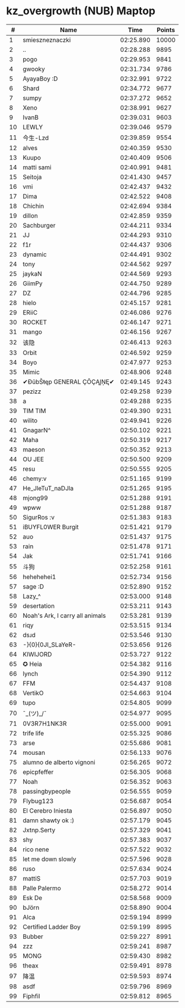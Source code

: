 # kz_overgrowth (NUB) Maptop

|  # | Name | Time | Points |
|-------------- | -------------- | -------------- | -------------- | 
| 1 | smieszneznaczki | 02:25.890 | 10000 | 
| 2 | .. | 02:28.288 | 9895 | 
| 3 | pogo | 02:29.953 | 9841 | 
| 4 | gwooky | 02:31.734 | 9786 | 
| 5 | AyayaBoy :D | 02:32.991 | 9722 | 
| 6 | Shard | 02:34.772 | 9677 | 
| 7 | sumpy | 02:37.272 | 9652 | 
| 8 | Xeno | 02:38.991 | 9627 | 
| 9 | IvanB | 02:39.031 | 9603 | 
| 10 | LEWLY | 02:39.046 | 9579 | 
| 11 | 今生-Lzd | 02:39.859 | 9554 | 
| 12 | alves | 02:40.359 | 9530 | 
| 13 | Kuupo | 02:40.409 | 9506 | 
| 14 | matti sami | 02:40.991 | 9481 | 
| 15 | Seitoja | 02:41.430 | 9457 | 
| 16 | vmi | 02:42.437 | 9432 | 
| 17 | Dima | 02:42.522 | 9408 | 
| 18 | Chichin | 02:42.694 | 9384 | 
| 19 | dillon | 02:42.859 | 9359 | 
| 20 | Sachburger | 02:44.211 | 9334 | 
| 21 | JJ | 02:44.293 | 9310 | 
| 22 | f1r | 02:44.437 | 9306 | 
| 23 | dynamic | 02:44.491 | 9302 | 
| 24 | tony | 02:44.562 | 9297 | 
| 25 | jaykaN | 02:44.569 | 9293 | 
| 26 | GiimPy | 02:44.750 | 9289 | 
| 27 | DZ | 02:44.796 | 9285 | 
| 28 | hielo | 02:45.157 | 9281 | 
| 29 | ERiiC | 02:46.086 | 9276 | 
| 30 | ROCKET | 02:46.147 | 9271 | 
| 31 | mango | 02:46.156 | 9267 | 
| 32 | 该隐 | 02:46.413 | 9263 | 
| 33 | Orbit | 02:46.592 | 9259 | 
| 34 | Boyo | 02:47.977 | 9253 | 
| 35 | Mimic | 02:48.906 | 9248 | 
| 36 | ✔ĐûbŠŧęp GENERAL ÇŌÇĄĮŅĘ✔ | 02:49.145 | 9243 | 
| 37 | pezizz | 02:49.258 | 9239 | 
| 38 | a | 02:49.288 | 9235 | 
| 39 | TIM TIM | 02:49.390 | 9231 | 
| 40 | wilito | 02:49.941 | 9226 | 
| 41 | GnagarN^ | 02:50.102 | 9221 | 
| 42 | Maha | 02:50.319 | 9217 | 
| 43 | maeson | 02:50.352 | 9213 | 
| 44 | OU JEE | 02:50.500 | 9209 | 
| 45 | resu | 02:50.555 | 9205 | 
| 46 | chemy:v | 02:51.165 | 9199 | 
| 47 | He_JleTuT_naDJla | 02:51.265 | 9195 | 
| 48 | mjong99 | 02:51.288 | 9191 | 
| 49 | wpww | 02:51.288 | 9187 | 
| 50 | SigurRos :v | 02:51.383 | 9183 | 
| 51 | iBUYFL0WER Burgit | 02:51.421 | 9179 | 
| 52 | auo | 02:51.437 | 9175 | 
| 53 | rain | 02:51.478 | 9171 | 
| 54 | Jak | 02:51.741 | 9166 | 
| 55 | 斗狗 | 02:52.258 | 9161 | 
| 56 | hehehehei1 | 02:52.734 | 9156 | 
| 57 | sage :D | 02:52.890 | 9152 | 
| 58 | Lazy_^ | 02:53.000 | 9148 | 
| 59 | desertation | 02:53.211 | 9143 | 
| 60 | Noah's Ark, I carry all animals | 02:53.281 | 9139 | 
| 61 | riqy | 02:53.515 | 9134 | 
| 62 | dsɹd | 02:53.546 | 9130 | 
| 63 | -}{0}{0JI_SLaYeR- | 02:53.656 | 9126 | 
| 64 | KIWIJORD | 02:53.727 | 9122 | 
| 65 | ✪ Heia | 02:54.382 | 9116 | 
| 66 | lynch | 02:54.390 | 9112 | 
| 67 | FFM | 02:54.437 | 9108 | 
| 68 | VertikO | 02:54.663 | 9104 | 
| 69 | tupo | 02:54.805 | 9099 | 
| 70 | ¯\_(ツ)_/¯ | 02:54.977 | 9095 | 
| 71 | 0V3R7H1NK3R | 02:55.000 | 9091 | 
| 72 | trife life | 02:55.325 | 9086 | 
| 73 | arse | 02:55.686 | 9081 | 
| 74 | mousan | 02:56.133 | 9076 | 
| 75 | alumno de alberto vignoni | 02:56.265 | 9072 | 
| 76 | epicpfeffer | 02:56.305 | 9068 | 
| 77 | Noah | 02:56.352 | 9063 | 
| 78 | passingbypeople | 02:56.555 | 9059 | 
| 79 | Flybug123 | 02:56.687 | 9054 | 
| 80 | El Cerebro Iniesta | 02:56.897 | 9050 | 
| 81 | damn shawty ok :) | 02:57.179 | 9045 | 
| 82 | Jxtnp.Serty | 02:57.329 | 9041 | 
| 83 | shy | 02:57.383 | 9037 | 
| 84 | rico nene | 02:57.522 | 9032 | 
| 85 | let me down slowly | 02:57.596 | 9028 | 
| 86 | ruso | 02:57.634 | 9024 | 
| 87 | mattiS | 02:57.703 | 9019 | 
| 88 | Palle Palermo | 02:58.272 | 9014 | 
| 89 | Esk De | 02:58.568 | 9009 | 
| 90 | bJörn | 02:58.890 | 9004 | 
| 91 | Alca | 02:59.194 | 8999 | 
| 92 | Certified Ladder Boy | 02:59.199 | 8995 | 
| 93 | Bubber | 02:59.227 | 8991 | 
| 94 | zzz | 02:59.241 | 8987 | 
| 95 | MONG | 02:59.430 | 8982 | 
| 96 | theax | 02:59.491 | 8978 | 
| 97 | 降温 | 02:59.593 | 8974 | 
| 98 | asdf | 02:59.796 | 8969 | 
| 99 | Fiphfil | 02:59.812 | 8965 | 

